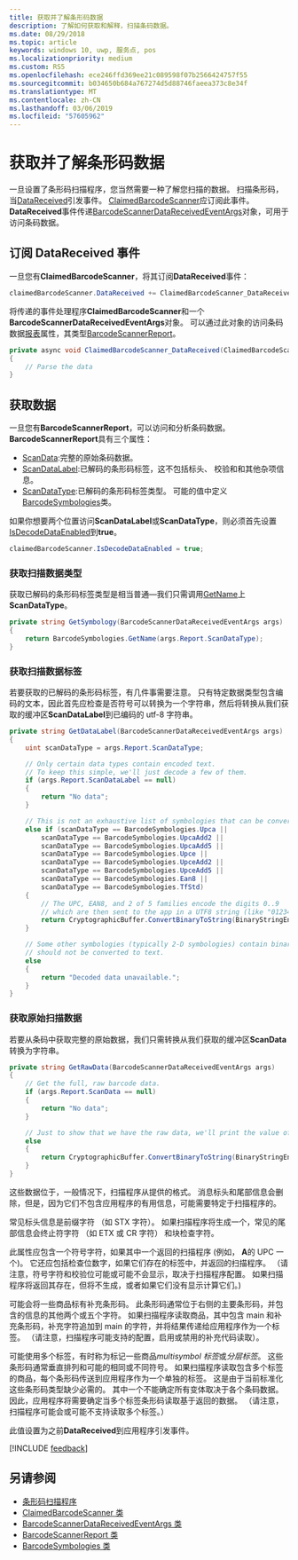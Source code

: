 ```yaml
---
title: 获取并了解条形码数据
description: 了解如何获取和解释，扫描条码数据。
ms.date: 08/29/2018
ms.topic: article
keywords: windows 10, uwp, 服务点, pos
ms.localizationpriority: medium
ms.custom: RS5
ms.openlocfilehash: ece246ffd369ee21c089598f07b2566424757f55
ms.sourcegitcommit: b034650b684a767274d5d88746faeea373c8e34f
ms.translationtype: MT
ms.contentlocale: zh-CN
ms.lasthandoff: 03/06/2019
ms.locfileid: "57605962"
---
```

# <a name="obtain-and-understand-barcode-data"></a>获取并了解条形码数据

一旦设置了条形码扫描程序，您当然需要一种了解您扫描的数据。 扫描条形码，当[DataReceived](https://docs.microsoft.com/uwp/api/windows.devices.pointofservice.claimedbarcodescanner.datareceived)引发事件。 [ClaimedBarcodeScanner](https://docs.microsoft.com/uwp/api/windows.devices.pointofservice.claimedbarcodescanner)应订阅此事件。 **DataReceived**事件传递[BarcodeScannerDataReceivedEventArgs](https://docs.microsoft.com/uwp/api/windows.devices.pointofservice.barcodescannerdatareceivedeventargs)对象，可用于访问条码数据。

## <a name="subscribe-to-the-datareceived-event"></a>订阅 DataReceived 事件

一旦您有**ClaimedBarcodeScanner**，将其订阅**DataReceived**事件：

```cs
claimedBarcodeScanner.DataReceived += ClaimedBarcodeScanner_DataReceived;
```

将传递的事件处理程序**ClaimedBarcodeScanner**和一个**BarcodeScannerDataReceivedEventArgs**对象。 可以通过此对象的访问条码数据[报表](https://docs.microsoft.com/uwp/api/windows.devices.pointofservice.barcodescannerdatareceivedeventargs.report#Windows_Devices_PointOfService_BarcodeScannerDataReceivedEventArgs_Report)属性，其类型[BarcodeScannerReport](https://docs.microsoft.com/uwp/api/windows.devices.pointofservice.barcodescannerreport)。

```cs
private async void ClaimedBarcodeScanner_DataReceived(ClaimedBarcodeScanner sender, BarcodeScannerDataReceivedEventArgs args)
{
    // Parse the data
}
```

## <a name="get-the-data"></a>获取数据

一旦您有**BarcodeScannerReport**，可以访问和分析条码数据。 **BarcodeScannerReport**具有三个属性：

* [ScanData](https://docs.microsoft.com/uwp/api/windows.devices.pointofservice.barcodescannerreport.scandata):完整的原始条码数据。
* [ScanDataLabel](https://docs.microsoft.com/uwp/api/windows.devices.pointofservice.barcodescannerreport.scandatalabel):已解码的条形码标签，这不包括标头、 校验和和其他杂项信息。
* [ScanDataType](https://docs.microsoft.com/uwp/api/windows.devices.pointofservice.barcodescannerreport.scandatatype):已解码的条形码标签类型。 可能的值中定义[BarcodeSymbologies](https://docs.microsoft.com/uwp/api/windows.devices.pointofservice.barcodesymbologies)类。

如果你想要两个位置访问**ScanDataLabel**或**ScanDataType**，则必须首先设置[IsDecodeDataEnabled](https://docs.microsoft.com/uwp/api/windows.devices.pointofservice.claimedbarcodescanner.isdecodedataenabled#Windows_Devices_PointOfService_ClaimedBarcodeScanner_IsDecodeDataEnabled)到**true**。

```cs
claimedBarcodeScanner.IsDecodeDataEnabled = true;
```

### <a name="get-the-scan-data-type"></a>获取扫描数据类型

获取已解码的条形码标签类型是相当普通&mdash;我们只需调用[GetName](https://docs.microsoft.com/uwp/api/windows.devices.pointofservice.barcodesymbologies.getname)上**ScanDataType**。

```cs
private string GetSymbology(BarcodeScannerDataReceivedEventArgs args)
{
    return BarcodeSymbologies.GetName(args.Report.ScanDataType);
}
```

### <a name="get-the-scan-data-label"></a>获取扫描数据标签

若要获取的已解码的条形码标签，有几件事需要注意。 只有特定数据类型包含编码的文本，因此首先应检查是否符号可以转换为一个字符串，然后将转换从我们获取的缓冲区**ScanDataLabel**到已编码的 utf-8 字符串。

```cs
private string GetDataLabel(BarcodeScannerDataReceivedEventArgs args)
{
    uint scanDataType = args.Report.ScanDataType;

    // Only certain data types contain encoded text.
    // To keep this simple, we'll just decode a few of them.
    if (args.Report.ScanDataLabel == null)
    {
        return "No data";
    }

    // This is not an exhaustive list of symbologies that can be converted to a string.
    else if (scanDataType == BarcodeSymbologies.Upca ||
        scanDataType == BarcodeSymbologies.UpcaAdd2 ||
        scanDataType == BarcodeSymbologies.UpcaAdd5 ||
        scanDataType == BarcodeSymbologies.Upce ||
        scanDataType == BarcodeSymbologies.UpceAdd2 ||
        scanDataType == BarcodeSymbologies.UpceAdd5 ||
        scanDataType == BarcodeSymbologies.Ean8 ||
        scanDataType == BarcodeSymbologies.TfStd)
    {
        // The UPC, EAN8, and 2 of 5 families encode the digits 0..9
        // which are then sent to the app in a UTF8 string (like "01234").
        return CryptographicBuffer.ConvertBinaryToString(BinaryStringEncoding.Utf8, args.Report.ScanDataLabel);
    }

    // Some other symbologies (typically 2-D symbologies) contain binary data that
    // should not be converted to text.
    else
    {
        return "Decoded data unavailable.";
    }
}
```

### <a name="get-the-raw-scan-data"></a>获取原始扫描数据

若要从条码中获取完整的原始数据，我们只需转换从我们获取的缓冲区**ScanData**转换为字符串。

```cs
private string GetRawData(BarcodeScannerDataReceivedEventArgs args)
{
    // Get the full, raw barcode data.
    if (args.Report.ScanData == null)
    {
        return "No data";
    }

    // Just to show that we have the raw data, we'll print the value of the bytes.
    else
    {
        return CryptographicBuffer.ConvertBinaryToString(BinaryStringEncoding.Utf8, args.Report.ScanData);
    }
}
```

这些数据位于，一般情况下，扫描程序从提供的格式。 消息标头和尾部信息会删除，但是，因为它们不包含应用程序的有用信息，可能需要特定于扫描程序的。

常见标头信息是前缀字符 （如 STX 字符）。 如果扫描程序将生成一个，常见的尾部信息会终止符字符 （如 ETX 或 CR 字符） 和块检查字符。

此属性应包含一个符号字符，如果其中一个返回的扫描程序 (例如， **A**的 UPC 一个)。 它还应包括检查位数字，如果它们存在的标签中，并返回的扫描程序。 （请注意，符号字符和校验位可能或可能不会显示，取决于扫描程序配置。 如果扫描程序将返回其存在，但将不生成，或者如果它们没有显示计算它们。)

可能会将一些商品标有补充条形码。 此条形码通常位于右侧的主要条形码，并包含的信息的其他两个或五个字符。 如果扫描程序读取商品，其中包含 main 和补充条形码，补充字符追加到 main 的字符，并将结果传递给应用程序作为一个标签。 （请注意，扫描程序可能支持的配置，启用或禁用的补充代码读取）。

可能使用多个标签，有时称为标记一些商品*multisymbol 标签*或*分层标签*。 这些条形码通常垂直排列和可能的相同或不同符号。 如果扫描程序读取包含多个标签的商品，每个条形码传送到应用程序作为一个单独的标签。 这是由于当前标准化这些条形码类型缺少必需的。 其中一个不能确定所有变体取决于各个条码数据。 因此，应用程序将需要确定当多个标签条形码读取基于返回的数据。 （请注意，扫描程序可能会或可能不支持读取多个标签。）

此值设置为之前**DataReceived**到应用程序引发事件。

[!INCLUDE [feedback](./includes/pos-feedback.md)]

## <a name="see-also"></a>另请参阅
* [条形码扫描程序](pos-barcodescanner.md)
* [ClaimedBarcodeScanner 类](https://docs.microsoft.com/uwp/api/windows.devices.pointofservice.barcodesymbologies.getname)
* [BarcodeScannerDataReceivedEventArgs 类](https://docs.microsoft.com/uwp/api/windows.devices.pointofservice.barcodescannerdatareceivedeventargs)
* [BarcodeScannerReport 类](https://docs.microsoft.com/uwp/api/windows.devices.pointofservice.barcodescannerreport)
* [BarcodeSymbologies 类](https://docs.microsoft.com/uwp/api/windows.devices.pointofservice.barcodesymbologies)
